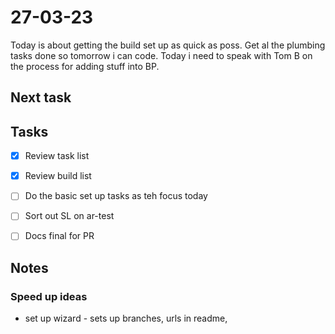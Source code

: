# 27-03-23

Today is about getting the build set up as quick as poss. Get al the plumbing tasks done so tomorrow i can code.
Today i need to speak with Tom B on the process for adding stuff into BP.

## Next task


## Tasks
- [x] Review task list
- [x] Review build list
- [ ] Do the basic set up tasks as teh focus today
- [ ] Sort out SL on ar-test
- [ ] Docs final for PR


## Notes

### Speed up ideas
- set up wizard - sets up branches, urls in readme,

